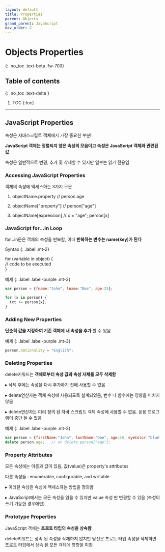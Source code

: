 ```yaml
---
layout: default
title: Properties
parent: Objects
grand_parent: JavaScript
nav_order: 2
---
```


# Objects Properties
{: .no_toc .text-beta .fw-700}

## Table of contents
{: .no_toc .text-delta }

1. TOC
{:toc}

---

## JavaScript Properties

속성은 자바스크립트 객체에서 가장 중요한 부분!

**JavaScript 객체는 정렬되지 않은 속성의 모음이고 속성은 JavaScript 객체와 관련된 값** 

속성은 일반적으로 변경, 추가 및 삭제할 수 있지만 일부는 읽기 전용임

### Accessing JavaScript Properties

객체의 속성에 액세스하는 3가지 구문

1. objectName.property         // person.age

2. objectName["property"]      // person["age"]

3. objectName[expression]      // x = "age"; person[x]

### JavaScript for...in Loop

for...in문은 객체의 속성을 반복함, 이때 **반복하는 변수는 name(key)가 된다**

Syntax
{: .label .mt-2}
<div class="code-example" markdown="1">
for (variable in object) {  <br>
  // code to be executed    <br>
}
</div>


예제
{: .label .label-purple .mt-3}
```js
var person = {fname:"John", lname:"Doe", age:25};

for (x in person) {
  txt += person[x];
}
```

### Adding New Properties

**단순히 값을 지정하여 기존 객체에 새 속성을 추가** 할 수 있음

예제
{: .label .label-purple .mt-3}
```js
person.nationality = "English";
```

### Deleting Properties

delete키워드는 **객체로부터 속성 값과 속성 자체를 모두 삭제함**

&#9656; 삭제 후에는 속성을 다시 추가하기 전에 사용할 수 없음

&#9656; delete연산자는 객체 속성에 사용되도록 설계되었음, 변수 나 함수에는 영향을 미치지 않음

&#9656; delete연산자는 미리 정의 된 자바 스크립트 객체 속성에 사용할 수 없음. 응용 프로그램이 중단 될 수 있음

예제
{: .label .label-purple .mt-3}
```js
var person = {firstName:"John", lastName:"Doe", age:50, eyeColor:"blue"};
delete person.age;   // or delete person["age"];
```

### Property Attributes

모든 속성에는 이름과 값이 있음, 값(value)은 property's attributes

다른 속성들 : enumerable, configurable, and writable

&#9656; 이러한 속성은 속성에 액세스하는 방법을 정의함

&#9656; JavaScript에서는 모든 속성을 읽을 수 있지만 value 속성 만 변경할 수 있음 (속성이 쓰기 가능한 경우에만)

### Prototype Properties

JavaScript 객체는 **프로토 타입의 속성을 상속함**

delete키워드는 상속 된 속성을 삭제하지 않지만 당신은 프로토 타입 속성을 삭제하면 프로토 타입에서 상속 된 모든 객체에 영향을 미침

